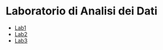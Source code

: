 # Laboratorio di Analisi dei Dati

- [Lab1](https://colab.research.google.com/github/DavideScassola/data_analysys_laboratory/blob/main/notebooks/introduzione_a_pandas.ipynb)
- [Lab2](https://colab.research.google.com/github/DavideScassola/data_analysys_laboratory/blob/main/notebooks/efficientamento_energetico.ipynb)
- [Lab3](https://colab.research.google.com/github/DavideScassola/data_analysys_laboratory/blob/main/notebooks/efficientamento_energetico2.ipynb)


